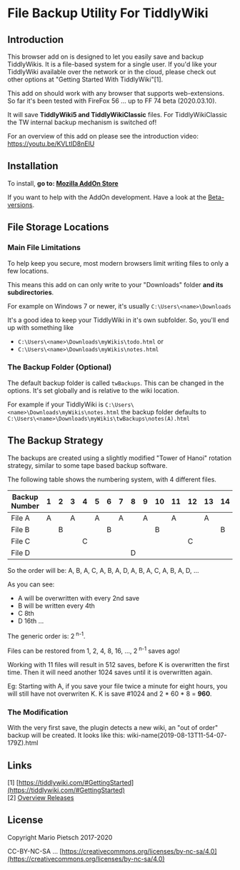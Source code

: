 # File Backup Utility For TiddlyWiki

## Introduction
This browser add on is designed to let you easily save and backup TiddlyWikis. It is a file-based system for a single user. If you'd like your TiddlyWiki available over the network or in the cloud, please check out other options at "Getting Started With TiddlyWiki"[1].

This add on should work with any browser that supports web-extensions. So far it's been tested with FireFox 56 ... up to FF 74 beta (2020.03.10).

It will save **TiddlyWiki5 and TiddlyWikiClassic** files. For TiddlyWikiClassic the TW internal backup mechanism is switched of!

For an overview of this add on please see the introduction video: https://youtu.be/KVLtID8nElU

## Installation

To install, **go to: [Mozilla AddOn Store](https://addons.mozilla.org/de/firefox/addon/file-backups/)**

If you want to help with the AddOn development. Have a look at the [Beta-versions](https://github.com/pmario/file-backups/releases).

## File Storage Locations

### Main File Limitations

To help keep you secure, most modern browsers limit writing files to only a few locations.

This means this add on can only write to your "Downloads" folder **and its subdirectories**.

For example on Windows 7 or newer, it's usually `C:\Users\<name>\Downloads` 

It's a good idea to keep your TiddlyWiki in it's own subfolder. So, you'll end up with something like 

 - `C:\Users\<name>\Downloads\myWikis\todo.html` or
 - `C:\Users\<name>\Downloads\myWikis\notes.html`
 
### The Backup Folder (Optional)

The default backup folder is called `twBackups`.  This can be changed in the options.  It's set globally and is relative to the wiki location.

For example if your TiddlyWiki is
`C:\Users\<name>\Downloads\myWikis\notes.html` 
the backup folder defaults to 
`C:\Users\<name>\Downloads\myWikis\twBackups\notes(A).html`

## The Backup Strategy

The backups are created using a slightly modified "Tower of Hanoi" rotation strategy, similar to some tape based backup software.

The following table shows the numbering system, with 4 different files.

|Backup Number | 1 | 2 | 3 | 4 | 5 | 6 | 7 | 8 |9 |10|11|12|13|14|15|16
|-|-|-|-|-|-|-|-|-|-|-|-|-|-|-|-|-
| File A | A| |A| |A| |A| |A| |A| |A| |A| 
| File B | |B||||B||||B||||B||
| File C | |||C||||||||C|||
|File D | |||||||D||||||||D

So the order will be: A, B, A, C, A, B, A, D, A, B, A, C, A, B, A, D, ... 

As you can see: 

 - A will be overwritten with every 2nd save
 - B will be written every 4th
 - C 8th
 - D 16th ... 
 
The generic order is: 2<sup> n-1</sup>.

Files can be restored from 1, 2, 4, 8, 16, ..., 2<sup> n-1</sup> saves ago!

Working with 11 files will result in 512 saves, before K is overwritten the first time. Then it will need another 1024 saves until it is overwritten again.

Eg: Starting with A, if you save your file twice a minute for eight hours, you will still have not overwriten K.
K is save #1024 and 2 * 60 * 8 = **960**.

### The Modification

With the very first save, the plugin detects a new wiki, an "out of order" backup will be created. It looks like this: wiki-name(2019-08-13T11-54-07-179Z).html

## Links
 
[1] [https://tiddlywiki.com/#GettingStarted](https://tiddlywiki.com/#GettingStarted)  
[2] [Overview Releases](https://github.com/pmario/file-backups/releases/)

## License

Copyright Mario Pietsch 2017-2020

CC-BY-NC-SA ... [https://creativecommons.org/licenses/by-nc-sa/4.0](https://creativecommons.org/licenses/by-nc-sa/4.0)
